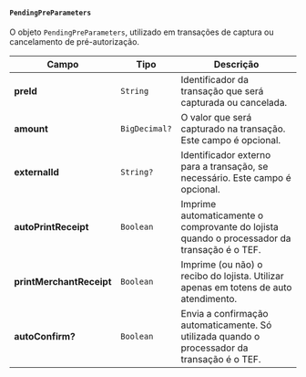 #### `PendingPreParameters`

O objeto `PendingPreParameters`, utilizado em transações de captura ou cancelamento de pré-autorização.

| Campo                     | Tipo          | Descrição                                                                                    |
|---------------------------|---------------|----------------------------------------------------------------------------------------------|
| **preId**                 | `String`      | Identificador da transação que será capturada ou cancelada.                                  |
| **amount**                | `BigDecimal?` | O valor que será capturado na transação. Este campo é opcional.                              |
| **externalId**            | `String?`     | Identificador externo para a transação, se necessário. Este campo é opcional.                |
| **autoPrintReceipt**      | `Boolean`     | Imprime automaticamente o comprovante do lojista quando o processador da transação é o TEF.  |
| **printMerchantReceipt**  | `Boolean`     | Imprime (ou não) o recibo do lojista. Utilizar apenas em totens de auto atendimento.         |
| **autoConfirm?**          | `Boolean`     | Envia a confirmação automaticamente. Só utilizada quando o processador da transação é o TEF. |



